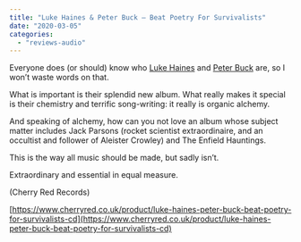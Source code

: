 ```yaml
---
title: "Luke Haines & Peter Buck – Beat Poetry For Survivalists"
date: "2020-03-05"
categories: 
  - "reviews-audio"
---
```


Everyone does (or should) know who [Luke Haines](https://www.facebook.com/lukehainesuk/) and [Peter Buck](https://en.wikipedia.org/wiki/Peter_Buck) are, so I won’t waste words on that.

What is important is their splendid new album. What really makes it special is their chemistry and terrific song-writing: it really is organic alchemy.

And speaking of alchemy, how can you not love an album whose subject matter includes Jack Parsons (rocket scientist extraordinaire, and an occultist and follower of Aleister Crowley) and The Enfield Hauntings.

This is the way all music should be made, but sadly isn’t.

Extraordinary and essential in equal measure.

(Cherry Red Records)

[https://www.cherryred.co.uk/product/luke-haines-peter-buck-beat-poetry-for-survivalists-cd](https://www.cherryred.co.uk/product/luke-haines-peter-buck-beat-poetry-for-survivalists-cd)

